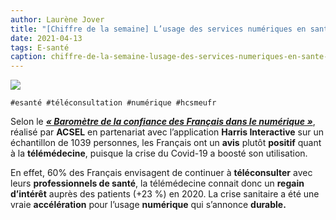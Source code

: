 ```yaml
---
author: Laurène Jover
title: "[Chiffre de la semaine] L’usage des services numériques en santé semble être durable."
date: 2021-04-13
tags: E-santé
caption: chiffre-de-la-semaine-lusage-des-services-numeriques-en-sante-semble-etre-durable.webp
---
```


![](/2021-04-13_chiffre-de-la-semaine-lusage-des-services-numeriques-en-sante-semble-etre-durable/chiffre-de-la-semaine-wordpress-kozea-group-770x578px1.png)

    #esanté #téléconsultation #numérique #hcsmeufr

Selon le
[**_« Baromètre de la confiance des Français dans le numérique »_**](https://www.acsel.eu/wp-content/uploads/2021/02/1.-Infographie-Acsel-Barome%CC%80tre-Confiance-Nume%CC%81rique-2021.pdf), réalisé par
**ACSEL**
en partenariat avec l’application
**Harris Interactive**
sur un échantillon de 1039 personnes, les Français ont un
**avis**
plutôt
**positif**
quant à la
**télémédecine**, puisque la crise du Covid-19 a boosté son utilisation.

En effet, 60% des Français envisagent de continuer à
**téléconsulter**
avec leurs
**professionnels de santé**, la télémédecine connait donc un
**regain d’intérêt**
auprès des patients (+23 %) en 2020. La crise sanitaire a été une vraie
**accélération**
pour l’usage
**numérique**
qui s’annonce
**durable.**

